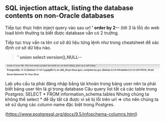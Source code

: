## SQL injection attack, listing the database contents on non-Oracle databases

Tiếp tục thực hiện inject query vào sau url **' order by 2--** (tới 3 là lỗi) do web load bình thường ta biết được database vẫn có 2 trường.

Tiếp tục truy vấn ra tên cơ sở dữ liệu từng lệnh như trong cheatsheet để xác định cơ sở dữ liệu nào.  

> **' union select version(),NULL--**

![](/imgs/SQL-Injection/22.png?raw=true)

Lab yêu cầu ta phải đăng nhập bằng tài khoản trong bảng user nên ta phải biết bảng user tên là gì trong database
Câu query list tất cả các table trong Postgres: SELECT * FROM information_schema.tables
Nhưng chúng ta không thể select * để lấy tất cả được vì sẽ bị lỗi trên url => cho nên chúng ta sẽ sử dụng các column name đặc biệt trong Postgres.

(https://www.postgresql.org/docs/9.5/infoschema-columns.html)



